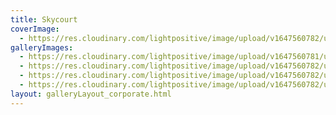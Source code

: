 ```yaml
---
title: Skycourt
coverImage:
  - https://res.cloudinary.com/lightpositive/image/upload/v1647560782/uploads/Skycourt/Ferihegy_skycourt_vallalati-rendezveny_3.jpg
galleryImages: 
  - https://res.cloudinary.com/lightpositive/image/upload/v1647560781/uploads/Skycourt/ferihegy_sky.jpg
  - https://res.cloudinary.com/lightpositive/image/upload/v1647560782/uploads/Skycourt/Ferihegy_skycourt_vallalati-rendezveny_2.jpg
  - https://res.cloudinary.com/lightpositive/image/upload/v1647560782/uploads/Skycourt/Ferihegy_skycourt_vallalati-rendezveny.jpg
  - https://res.cloudinary.com/lightpositive/image/upload/v1647560782/uploads/Skycourt/Ferihegy_skycourt_vallalati-rendezveny_3.jpg
layout: galleryLayout_corporate.html
---
```

